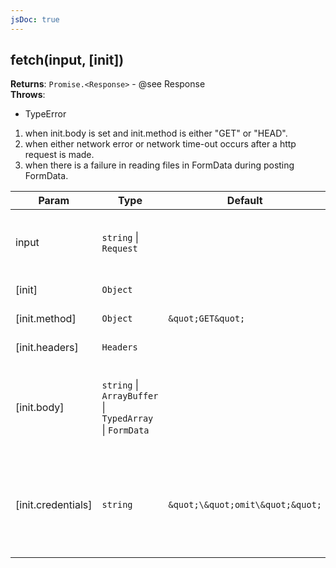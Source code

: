 ```yaml
---
jsDoc: true
---
```


<a name="module-global-fetch" id="module-global-fetch"></a>

## fetch(input, [init])
**Returns**: `Promise.<Response>` - @see Response  
**Throws**:

- TypeError
1. when init.body is set and init.method is either "GET" or "HEAD".
2. when either network error or network time-out occurs after a http request is made.
3. when there is a failure in reading files in FormData during posting FormData.


| Param | Type | Default | Description |
| --- | --- | --- | --- |
| input | `string` \| `Request` |  | either the URL string to connect with or a Request object having the URL and the init option in the below. |
| [init] | `Object` |  | custom options for a HTTP request. |
| [init.method] | `Object` | `&quot;GET&quot;` | the HTTP request method. |
| [init.headers] | `Headers` |  | the HTTP request headers to add. |
| [init.body] | `string` \| `ArrayBuffer` \| `TypedArray` \| `FormData` |  | the body that is included in the HTTP request body. There is a caveat for sending a FormData object. @see XMLHttpRequest.send. |
| [init.credentials] | `string` | `&quot;\&quot;omit\&quot;&quot;` | indicates whether to send cookies. Possible values and functions are as follows: "omit" : cookies are NOT sent, "same-origin" and "include" : cookies are sent. |


